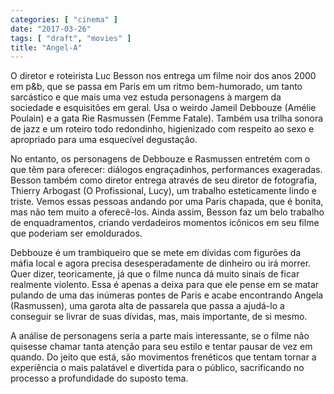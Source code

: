 ```yaml
---
categories: [ "cinema" ]
date: "2017-03-26"
tags: [ "draft", "movies" ]
title: "Angel-A"
---
```

O diretor e roteirista Luc Besson nos entrega um filme noir dos anos
2000 em p&b, que se passa em Paris em um ritmo bem-humorado, um tanto
sarcástico e que mais uma vez estuda personagens à margem da sociedade
e esquisitões em geral. Usa o weirdo Jameil Debbouze (Amélie Poulain)
e a gata Rie Rasmussen (Femme Fatale). Também usa trilha sonora de
jazz e um roteiro todo redondinho, higienizado com respeito ao sexo e
apropriado para uma esquecível degustação.

No entanto, os personagens de Debbouze e Rasmussen entretém com
o que têm para oferecer: diálogos engraçadinhos, performances
exageradas. Besson também como diretor entrega através de seu diretor
de fotografia, Thierry Arbogast (O Profissional, Lucy), um trabalho
esteticamente lindo e triste. Vemos essas pessoas andando por uma Paris
chapada, que é bonita, mas não tem muito a oferecê-los. Ainda assim,
Besson faz um belo trabalho de enquadramentos, criando verdadeiros
momentos icônicos em seu filme que poderiam ser emoldurados.

Debbouze é um trambiqueiro que se mete em dívidas com figurões
da máfia local e agora precisa desesperadamente de dinheiro ou irá
morrer. Quer dizer, teoricamente, já que o filme nunca dá muito sinais
de ficar realmente violento. Essa é apenas a deixa para que ele pense em
se matar pulando de uma das inúmeras pontes de Paris e acabe encontrando
Angela (Rasmussen), uma garota alta de passarela que passa a ajudá-lo a
conseguir se livrar de suas dívidas, mas, mais importante, de si mesmo.

A análise de personagens seria a parte mais interessante, se o filme não
quisesse chamar tanta atenção para seu estilo e tentar pausar de vez
em quando. Do jeito que está, são movimentos frenéticos que tentam
tornar a experiência o mais palatável e divertida para o público,
sacrificando no processo a profundidade do suposto tema.
